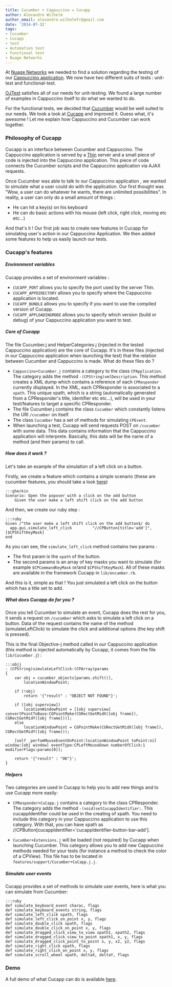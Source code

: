 ```yaml
---
title: Cucumber + Cappuccino = Cucapp
author: Alexandre Wilhelm
author_email: alexandre.wilhelmfr@gmail.com
date: '2014-07-31'
tags:
- Cucumber
- Cucapp
- test
- Automation test
- Functional test
- Nuage Networks
---
```


At [Nuage Networks](http://www.nuagenetworks.net) we needed to find a solution regarding the testing of our [Cappuccino application](http://www.cappuccino-project.org/blog/2014/07/cappuccino-in-action-nuage-networks.html). We now have two different suits of tests : unit-test and functional-test.

[OJTest](https://github.com/cappuccino/OJTest) satisfies all of our needs for unit-testing. We found a large number of examples in Cappuccino itself to do what we wanted to do.

For the functional tests, we decided that [Cucumber](http://cukes.info) would be well suited to our needs. We took a look at [Cucapp](https://github.com/cappuccino/cucapp) and improved it. Guess what, it's awesome ! Let me explain how Cappuccino and Cucumber can work together.

### Philosophy of Cucapp

Cucapp is an interface between Cucumber and Cappuccino. The Cappuccino application is served by a [Thin](http://code.macournoyer.com/thin/) server and a small piece of code is injected into the Cappuccino application. This piece of code connects the Cucumber scripts and the Cappuccino application via AJAX requests.

Once Cucumber was able to talk to our Cappuccino application , we wanted to simulate what a user could do with the application. Our first thought was "Wow, a user can do whatever he wants, there are unlimited possibilities". In reality, a user can only do a small amount of things :

* He can hit a key(s) on his keyboard
* He can do basic actions with his mouse (left click, right click, moving etc etc...)

And that's it ! Our first job was to create new features in Cucapp for simulating user's action in our Cappuccino Application. We then added some features to help us easily launch our tests.

### Cucapp's features

##### Environment variables

Cucapp provides a set of environment variables :

* `CUCAPP_PORT` allows you to specify the port used by the server Thin.
* `CUCAPP_APPDIRECTORY` allows you to specify where the Cappuccino application is located.
* `CUCAPP_BUNDLE` allows you to specify if you want to use the compiled version of Cucapp.
* `CUCAPP_APPLOADINGMODE` allows you to specify which version (build or debug) of your Cappuccino application you want to test.

##### Core of Cucapp

The file Cucumber.j and HelperCategories.j (injected in the tested Cappuccino application) are the core of Cucapp. It's in these files (injected in our Cappuccino application when launching the test) that the relation between Cucumber and Cappuccino is made. What do these files do ?

- `Cappuccino+Cucumber.j` contains a category to the class `CPApplication`. The category adds the method `-(CPString)xmlDescription`. This method creates a XML dump which contains a reference of each `CPResponder` currently displayed. In the XML, each CPResponder is associated to a `xpath`. This unique xpath, which is a string (automatically generated from a CPResponder's title, identifier etc etc...), will be used in your test/features to target a specific CPResponder.
- The file Cucumber.j contains the class `Cucumber` which constantly listens the URI `/cucumber` on itself.
- The class `Cucumber` has a set of methods for simulating `CPEvent`.
- When launching a test, Cucapp will send requests POST on `/cucumber` with some data. This data contains information that the Cappuccino application will interprete. Basically, this data will be the name of a method (and their params) to call.

##### How does it work ?

Let's take an example of the simulation of a left click on a button.

Firstly, we create a feature which contains a simple scenario (these are cucumber features, you should take a look [here](https://github.com/cucumber/cucumber/wiki/Feature-Introduction))

    :::gherkin
    Scenario: Open the popover with a click on the add button
        Given the user make a left shift click on the add button

And then, we create our ruby step :

    :::ruby
    Given /^the user make a left shift click on the add button$/ do
      app.gui.simulate_left_click         "//CPButton[title='add']", [$CPShiftKeyMask]
    end

As you can see, the `simulate_left_click` method contains two params :

- The first param is the `xpath` of the button.
- The second params is an array of key masks you want to simulate (for example `$CPCommandKeyMask` or/and `$CPShiftKeyMask`). All of these masks are available in the framework Cucapp in `lib/encumber.rb`.

And this is it, simple as that ! You just simulated a left click on the button which has a title set to add.

##### What does Cucapp do for you ?

Once you tell Cucumber to simulate an event, Cucapp does the rest for you, it sends a request on `/cucumber` which asks to simulate a left click on a button. Data of the request contains the name of the method (simulateLeftClick) to simulate the click and additional options (the key shift is pressed).

This is the final Objective-j method called in our Cappuccino application (this method is injected automatically by Cucapp, it comes from the file `lib/Cucumber.j`) :

    :::objj
    - (CPString)simulateLeftClick:(CPArray)params
    {
        var obj = cucumber_objects[params.shift()],
            locationWindowPoint;

        if (!obj)
            return '{"result" : "OBJECT NOT FOUND"}';

        if ([obj superview])
            locationWindowPoint = [[obj superview] convertPointToBase:CGPointMake(CGRectGetMidX([obj frame]), CGRectGetMidY([obj frame]))];
        else
            locationWindowPoint = CGPointMake(CGRectGetMidX([obj frame]), CGRectGetMidY([obj frame]));

        [self _perfomMouseEventOnPoint:locationWindowPoint toPoint:nil window:[obj window] eventType:CPLeftMouseDown numberOfClick:1 modifierFlags:params[0]];

        return '{"result" : "OK"}';
    }

##### Helpers

Two categories are used in Cucapp to help you to add new things and to use Cucapp more easily:

- `CPResponder+CuCapp.j` contains a category to the class CPResponder. The category adds the method `-(void)setCucappIdentifier:`. This cucappIdentifier could be used in the creating of xpath. You need to include this category in your Cappuccino application to use this category. With that, you can have xpath as //CPButton[cucappIdentifier='cucappIdentifier-button-bar-add'].

- `Cucumber+Extensions.j` will be loaded (not required) by Cucapp when launching Cucumber. This category allows you to add new Cappuccino methods needed for your tests (for instance a method to check the color of a CPView). This file has to be located in `features/support/Cucumber+CuCapp.j.j`.

##### Simulate user events

Cucapp provides a set of methods to simulate user events, here is what you can simulate from Cucumber:

    :::ruby
    def simulate_keyboard_event charac, flags
    def simulate_keyboard_events string, flags
    def simulate_left_click xpath, flags
    def simulate_left_click_on_point x, y, flags
    def simulate_double_click xpath, flags
    def simulate_double_click_on_point x, y, flags
    def simulate_dragged_click_view_to_view xpath1, xpath2, flags
    def simulate_dragged_click_view_to_point xpath1, x, y, flags
    def simulate_dragged_click_point_to_point x, y, x2, y2, flags
    def simulate_right_click xpath, flags
    def simulate_right_click_on_point x, y, flags
    def simulate_scroll_wheel xpath, deltaX, deltaY, flags


### Demo

A full demo of what Cucapp can do is available [here](https://github.com/Dogild/Cucapp-demo).

